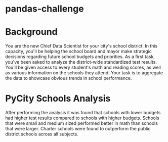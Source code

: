 # pandas-challenge

# Background
You are the new Chief Data Scientist for your city's school district. In this capacity, you'll be helping the school board and mayor make strategic decisions regarding future school budgets and priorities.
As a first task, you've been asked to analyze the district-wide standardized test results. You'll be given access to every student's math and reading scores, as well as various information on the schools they attend. Your task is to aggregate the data to showcase obvious trends in school performance.

# PyCity Schools Analysis
After performing the analysis it was found that schools with lower budgets had higher test results compared to schools with higher budgets. Schools that were small and medium sized performed better in math than schools that were larger. Charter schools were found to outperform the public district schools across all subjects. 
